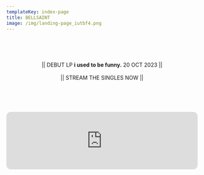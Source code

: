 ```yaml
---
templateKey: index-page
title: BELLSAINT
image: /img/landing-page_iutbf4.png
---
```

<br><br><br><center>|| DEBUT LP <b>i used to be funny.</b> 20 OCT 2023 ||<br><br>|| STREAM THE SINGLES NOW ||</center><br><br><br>

<br><iframe style="border-radius:12px" src="https://open.spotify.com/embed/album/57AgoXhWPiwZF3QEP386mY?utm_source=generator&theme=0" width="100%" height="152" frameBorder="0" allowfullscreen="" allow="autoplay; clipboard-write; encrypted-media; fullscreen; picture-in-picture" loading="lazy"></iframe><br><br>
